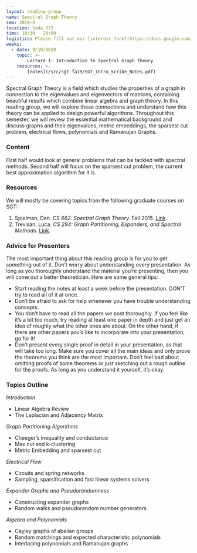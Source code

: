 ```yaml
---
layout: reading-group
name: Spectral Graph Theory
sem: 2019-4
location: Soda 373
time: 18:30 - 20:00
logistics: Please fill out our [interest form](https://docs.google.com/forms/d/1na6biFNeHC-8wQeNGNEiVnFfG9jJ4AcWZlbYwwqgEjY/viewform?edit_requested=true) if you would like to join this reading group
weeks:
  - date: 9/19/2019
    topic: >- 
        Lecture 1: Introduction to Spectral Graph Theory
    resources: >- 
        [notes](/src/sgt-fa19/SGT_Intro_Scribe_Notes.pdf)
---
```


Spectral Graph Theory is a field which studies the properties of a graph in connection to the eigenvalues and eigenvectors of matrices, containing beautiful results which combine linear algebra and graph theory. 
In this reading group, we will explore these connections and understand how this theory can be applied to design powerful algorithms. 
Throughout this semester, we will review the essential mathematical background and discuss graphs and their eigenvalues, metric embeddings, the sparsest cut problem, electrical flows, polynomials and Ramanujan Graphs.

### Content

First half would look at general problems that can be tackled with spectral methods. Second half will focus on the sparsest cut problem, the current best approximation algorithm for it is.

### Resources

We will mostly be covering topics from the following graduate courses on SGT:

1.  Spielman, Dan. _CS 662: Spectral Graph Theory._ Fall 2015\. [Link](http://www.cs.yale.edu/homes/spielman/561/?fbclid=IwAR2CeOHvclMidkzPdzbpt0Aze0IhqU53_t_OSIxCLVUBhekJaX5P6orinOc).
2.  Trevisan, Luca. _CS 294: Graph Partitioning, Expanders, and Spectral Methods._ [Link](https://people.eecs.berkeley.edu/~luca/expanders2016/).

### Advice for Presenters

The most important thing about this reading group is for you to get something out of it. Don’t worry about understanding every presentation. As long as you thoroughly understand the material you’re presenting, then you will come out a better theoretician. Here are some general tips:

*   Start reading the notes at least a week before the presentation. DON’T try to read all of it at once.
*   Don’t be afraid to ask for help whenever you have trouble understanding concepts.
*   You don’t have to read all the papers we post thoroughly. If you feel like it’s a bit too much, try reading at least one paper in depth and just get an idea of roughly what the other ones are about. On the other hand, if there are other papers you’d like to incorporate into your presentation, go for it!
*   Don’t present every single proof in detail in your presentation, as that will take too long. Make sure you cover all the main ideas and only prove the theorems you think are the most important. Don’t feel bad about omitting proofs of some theorems or just sketching out a rough outline for the proofs. As long as you understand it yourself, it’s okay.


### Topics Outline

_Introduction_

*   Linear Algebra Review
*   The Laplacian and Adjacency Matrix

_Graph Partitioning Algorithms_

*   Cheeger’s inequality and conductance
*   Max cut and k-clustering
*   Metric Embedding and sparsest cut

_Electrical Flow_

*   Circuits and spring networks
*   Sampling, sparsification and fast linear systems solvers

_Expander Graphs and Pseudorandomness_

*   Constructing expander graphs
*   Random walks and pseudorandom number generators

_Algebra and Polynomials_

*   Cayley graphs of abelian groups
*   Random matchings and expected characteristic polynomials
*   Interlacing polynomials and Ramanujan graphs
